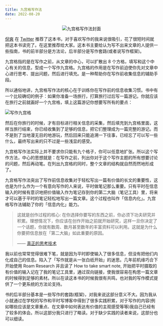 ```yaml
---
title: 九宫格写作法
date: 2022-08-20
---
```


<center>

![九宫格写作法封面](https://gbstatic.djyde.com/uPic/wlbeqS.jpg?x-oss-process=style/80)

</center>

[倪爽](https://twitter.com/nishuang) 在 [Twitter](https://twitter.com/nishuang/status/1559764173449400321) 推荐了这本书，对于喜欢写作的我来说很吸引，花了很短时间就把这本书读完了。在这里推荐给大家。这本书主要给认为写不出来文章的人提供一些指南，书的前半部分是方法论，后半部分是写作套路(或者说写作框架)。

九宫格指的是在写作之前，从文章的中心，可以扩散出 8 个方格，填写和这个中心有关的信息，型成一个写作九宫格。九宫格的作用是在写作前迫使你先对文章中心进行思考、提出问题，然后进行填充。是一种帮助你在写作前收集信息的辅助手段。

所以通俗地讲，九宫格写作法的核心在于训练你在写作前的信息收集习惯。书中有一个比较确切的例子：如果你准备一场旅行，打算旅行过后写一篇游记。你就应该在旅行之前就画好一个九宫格，填上这篇游记你想要写所有的要点：

![写作九宫格](https://gbstatic.djyde.com/uPic/kDgjor.jpg?x-oss-process=style/80)

然后在你旅行的时候，才有目标进行相关信息的采集，然后填充到九宫格里面，这样当旅行结束，你已经收集到了足够的信息，把它们整理成为一篇完整的游记。而不是到了当地漫无目的地游玩，然后回来只能追溯一下往事，已经忘了可以写一些什么，最终写出来的只不过是一些浅显的感受。

九宫格写作法实际上并不要求你只能有九个格子，你可以任意地扩张。所以这个写作方法，中心的思想就是：在写作之前，列出你对于这个写作主题的所有想要讨论的问题，然后再动笔。在列出九宫格的同时，整个文章的结构就自然而然地形成了。

九宫格写作法突出了写作前信息收集对于轻松写出一篇有价值的长文的重要性，这也是为什么作为一个有意向写作的人来说，平时做笔记那么重要。只有平时在信息输入的时候有意识地把价值输入作为笔记存到你的第二大脑（笔记工具）里，将来才可以基于平时的笔记轻松地写出一篇文章。这个过程也叫作「信息内化」。九宫格写作法辅助了你的「信息内化」能力。

> 这就是创作过程的核心: 在你选择你要写的东西之前，你必须下功夫研究并积累。理想情况下，你应该在创作开始之前就开始研究，这样一旦你决定了一个话题，你就有数周、数月甚至数年的丰富资料可以利用。这就是为什么你要把信息放在「第二大脑」如此重要的原因。
>
> —— [真正的思考技术](https://mp.weixin.qq.com/s?__biz=MzkyNjM1ODA2MA==&mid=2247484377&idx=1&sn=9a8a98ff7a3a14ae161ad022b23c85a4&source=41#wechat_redirect)

我以前也常常觉得很难下笔，就是因为平时即使输入了很多信息，但没有把他们内化成自己的信息。陷入了「写作就是从一张白纸开始」的迷思。几年前机缘巧合下开始使用 Roam Research 并且读了 How to take smart note, 开始把平时摄取的有价值的输入记在了我的笔记工具里，通过双向链接，使我很容易在构思一篇文章的时候得到足够的素材。所以在读这本书的时候我很有共鸣，也对我的写作模式提供了一个更系统的方法论支持。

书的后半部分基本是一些写作的套路(框架)，对我来说这部分意义不大。因为我从小就通过在学校的写作和平时写博客中得到了很多实践积累，对于写作的内容(例如哪些应该是文章重点、在文章中如何表达有价值的主观感受等等)我自己已经有了较多的体会。所以这部分我只进行了略读。对于缺少实践的读者来说，这部分也可以细读。
